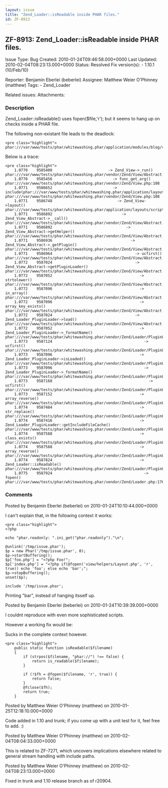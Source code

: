 ```yaml
---
layout: issue
title: "Zend_Loader::isReadable inside PHAR files."
id: ZF-8913
---
```


ZF-8913: Zend\_Loader::isReadable inside PHAR files.
----------------------------------------------------

 Issue Type: Bug Created: 2010-01-24T09:46:58.000+0000 Last Updated: 2010-02-04T08:23:13.000+0000 Status: Resolved Fix version(s): - 1.10.1 (10/Feb/10)
 
 Reporter:  Benjamin Eberlei (beberlei)  Assignee:  Matthew Weier O'Phinney (matthew)  Tags: - Zend\_Loader
 
 Related issues: 
 Attachments: 
### Description

Zend\_Loader::isReadable() uses fopen($file,'r'); but it seems to hang up on checks inside a PHAR file.

The following non-existant file leads to the deadlock:

 
    <pre class="highlight">
    phar:///var/www/tests/phar/whitewashing.phar/application/modules/blog/views/helpers/Layout.php


Below is a trace:

 
    <pre class="highlight">
        1.0770    9585400                         -> Zend_View->_run() phar:///var/www/tests/phar/whitewashing.phar/vendor/Zend/View/Abstract.php:880
        1.0770    9585456                           -> func_get_arg() phar:///var/www/tests/phar/whitewashing.phar/vendor/Zend/View.php:108
        1.0771    9586652                           -> include(phar:///var/www/tests/phar/whitewashing.phar/application/layouts/scripts/layout.phtml) phar:///var/www/tests/phar/whitewashing.phar/vendor/Zend/View.php:108
        1.0771    9586748                             -> Zend_View->layout() phar:///var/www/tests/phar/whitewashing.phar/application/layouts/scripts/layout.phtml:1
        1.0771    9586892                               -> Zend_View_Abstract->__call() phar:///var/www/tests/phar/whitewashing.phar/vendor/Zend/View/Abstract.php:0
        1.0771    9586892                                 -> Zend_View_Abstract->getHelper() phar:///var/www/tests/phar/whitewashing.phar/vendor/Zend/View/Abstract.php:336
        1.0771    9586936                                   -> Zend_View_Abstract->_getPlugin() phar:///var/www/tests/phar/whitewashing.phar/vendor/Zend/View/Abstract.php:610
        1.0771    9586964                                     -> ucfirst() phar:///var/www/tests/phar/whitewashing.phar/vendor/Zend/View/Abstract.php:1157
        1.0772    9587024                                     -> Zend_View_Abstract->getPluginLoader() phar:///var/www/tests/phar/whitewashing.phar/vendor/Zend/View/Abstract.php:1170
        1.0772    9587052                                       -> strtolower() phar:///var/www/tests/phar/whitewashing.phar/vendor/Zend/View/Abstract.php:486
        1.0772    9587096                                       -> in_array() phar:///var/www/tests/phar/whitewashing.phar/vendor/Zend/View/Abstract.php:487
        1.0772    9587096                                       -> array_key_exists() phar:///var/www/tests/phar/whitewashing.phar/vendor/Zend/View/Abstract.php:494
        1.0772    9587024                                     -> Zend_Loader_PluginLoader->load() phar:///var/www/tests/phar/whitewashing.phar/vendor/Zend/View/Abstract.php:1170
        1.0772    9587052                                       -> Zend_Loader_PluginLoader->_formatName() phar:///var/www/tests/phar/whitewashing.phar/vendor/Zend/Loader/PluginLoader.php:356
        1.0773    9587124                                         -> ucfirst() phar:///var/www/tests/phar/whitewashing.phar/vendor/Zend/Loader/PluginLoader.php:273
        1.0773    9587096                                       -> Zend_Loader_PluginLoader->isLoaded() phar:///var/www/tests/phar/whitewashing.phar/vendor/Zend/Loader/PluginLoader.php:357
        1.0773    9587096                                         -> Zend_Loader_PluginLoader->_formatName() phar:///var/www/tests/phar/whitewashing.phar/vendor/Zend/Loader/PluginLoader.php:284
        1.0773    9587168                                           -> ucfirst() phar:///var/www/tests/phar/whitewashing.phar/vendor/Zend/Loader/PluginLoader.php:273
        1.0773    9587152                                       -> array_reverse() phar:///var/www/tests/phar/whitewashing.phar/vendor/Zend/Loader/PluginLoader.php:367
        1.0774    9587484                                       -> str_replace() phar:///var/www/tests/phar/whitewashing.phar/vendor/Zend/Loader/PluginLoader.php:369
        1.0774    9587416                                       -> Zend_Loader_PluginLoader::getIncludeFileCache() phar:///var/www/tests/phar/whitewashing.phar/vendor/Zend/Loader/PluginLoader.php:370
        1.0774    9587588                                       -> class_exists() phar:///var/www/tests/phar/whitewashing.phar/vendor/Zend/Loader/PluginLoader.php:374
        1.0774    9587588                                       -> array_reverse() phar:///var/www/tests/phar/whitewashing.phar/vendor/Zend/Loader/PluginLoader.php:379
        1.0774    9587824                                       -> Zend_Loader::isReadable() phar:///var/www/tests/phar/whitewashing.phar/vendor/Zend/Loader/PluginLoader.php:383
        1.0775    9587924                                         -> fopen() phar:///var/www/tests/phar/whitewashing.phar/vendor/Zend/Loader.php:176


 

 

### Comments

Posted by Benjamin Eberlei (beberlei) on 2010-01-24T10:10:44.000+0000

I can't explain that, in the following context it works:

 
    <pre class="highlight">
    <?php
    
    echo "phar.readonly: ".ini_get("phar.readonly")."\n";
    
    @unlink('/tmp/issue.phar');
    $p = new Phar('/tmp/issue.phar', 0);
    $p->startBuffering();
    $p['foo.php'] = "<?php Foo!";
    $p['index.php'] = "<?php if(@fopen('view/helpers/Layout.php', 'r', true)) echo 'foo'; else echo 'bar';";
    $p->stopBuffering();
    unset($p);
    
    include '/tmp/issue.phar';


Printing "bar", instead of hanging itsself up.

 

 

Posted by Benjamin Eberlei (beberlei) on 2010-01-24T10:39:39.000+0000

I couldnt reproduce with even more sophisticated scripts.

However a working fix would be:

Sucks in the complete context however.

 
    <pre class="highlight">
        public static function isReadable($filename)
        {
            if (strpos($filename, "phar://") !== false) {
                return is_readable($filename);
            }
    
            if (!$fh = @fopen($filename, 'r', true)) {
                return false;
            }
            @fclose($fh);
            return true;
        }


 

 

Posted by Matthew Weier O'Phinney (matthew) on 2010-01-25T12:18:10.000+0000

Code added in 1.10 and trunk; if you come up with a unit test for it, feel free to add. :)

 

 

Posted by Matthew Weier O'Phinney (matthew) on 2010-02-04T08:04:33.000+0000

This is related to ZF-7271, which uncovers implications elsewhere related to general stream handling with include paths.

 

 

Posted by Matthew Weier O'Phinney (matthew) on 2010-02-04T08:23:13.000+0000

Fixed in trunk and 1.10 release branch as of r20904.

 

 